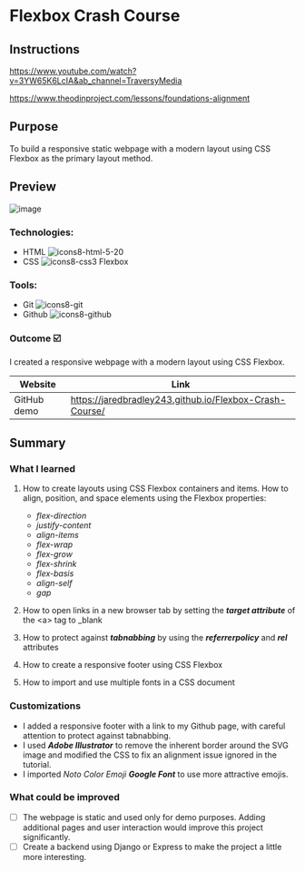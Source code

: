 
# Flexbox Crash Course


## Instructions

https://www.youtube.com/watch?v=3YW65K6LcIA&ab_channel=TraversyMedia

https://www.theodinproject.com/lessons/foundations-alignment
## Purpose

To build a responsive static webpage with a modern layout using CSS Flexbox as the primary layout method.  
## Preview

![image](https://user-images.githubusercontent.com/107898107/212531396-ba2f4877-2486-400a-9150-8a2f05e8fdce.png)

### Technologies:

* HTML  ![icons8-html-5-20](https://user-images.githubusercontent.com/107898107/211131200-886e1ba5-3979-4083-a037-b9bffdbedc2d.svg)
* CSS ![icons8-css3](https://user-images.githubusercontent.com/107898107/211131340-f2d93c1f-30d0-4d7c-bd9d-78bf6dc99c95.svg) Flexbox

### Tools:
* Git ![icons8-git](https://user-images.githubusercontent.com/107898107/211131596-fdb65679-35fb-4d60-8ca2-5ec536487391.svg)
* Github ![icons8-github](https://user-images.githubusercontent.com/107898107/211131605-60836c1f-9fe5-4567-a6f1-6afb2dfce9b6.svg)

### Outcome :ballot_box_with_check:
I created a responsive webpage with a modern layout using CSS Flexbox.

| Website | Link | 
| ------------- | ------------- | 
| GitHub demo | https://jaredbradley243.github.io/Flexbox-Crash-Course/ | ## Summary

## Summary

### What I learned
1. How to create layouts using CSS Flexbox containers and items. How to align, position, and space elements using the Flexbox properties: <br>
   * <i>flex-direction</i>
   * <i>justify-content</i>
   * <i>align-items</i>
   * <i>flex-wrap</i>
   * <i>flex-grow</i>
   * <i>flex-shrink</i>
   * <i>flex-basis</i>
   * <i>align-self</i>
   * <i>gap</i>

2. How to open links in a new browser tab by setting the <b><i>target attribute</i></b> of the \<a> tag to _blank

3. How to protect against <b><i>tabnabbing</i></b> by using the <b><i>referrerpolicy</i></b> and <b><i>rel</i></b> attributes

4. How to create a responsive footer using CSS Flexbox

5. How to import and use multiple fonts in a CSS document

### Customizations
* I added a responsive footer with a link to my Github page, with careful attention to protect against tabnabbing.
* I used <b><i>Adobe Illustrator</i></b> to remove the inherent border around the SVG image and modified the CSS to fix an alignment issue ignored in the tutorial.
* I imported <i>Noto Color Emoji</i> <i><b>Google Font</b></i> to use more attractive emojis.

### What could be improved
- [ ] The webpage is static and used only for demo purposes. Adding additional pages and user interaction would improve this project significantly.
- [ ] Create a backend using Django or Express to make the project a little more interesting.
